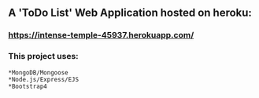 
## A 'ToDo List' Web Application hosted on heroku:

### https://intense-temple-45937.herokuapp.com/

### This project uses:
    *MongoDB/Mongoose
    *Node.js/Express/EJS
    *Bootstrap4
